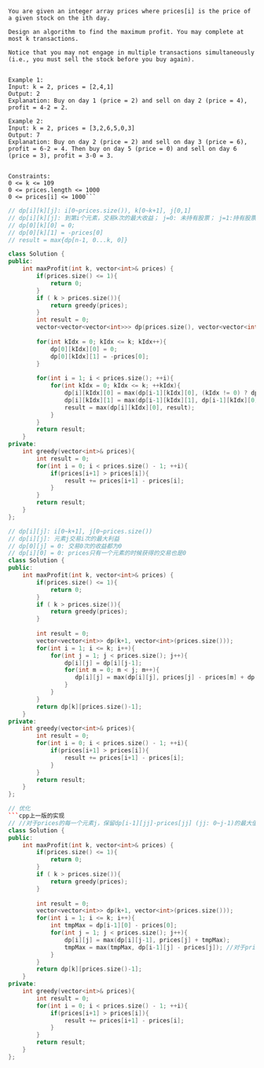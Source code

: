 ```
You are given an integer array prices where prices[i] is the price of a given stock on the ith day.

Design an algorithm to find the maximum profit. You may complete at most k transactions.

Notice that you may not engage in multiple transactions simultaneously (i.e., you must sell the stock before you buy again).

 
Example 1:
Input: k = 2, prices = [2,4,1]
Output: 2
Explanation: Buy on day 1 (price = 2) and sell on day 2 (price = 4), profit = 4-2 = 2.

Example 2:
Input: k = 2, prices = [3,2,6,5,0,3]
Output: 7
Explanation: Buy on day 2 (price = 2) and sell on day 3 (price = 6), profit = 6-2 = 4. Then buy on day 5 (price = 0) and sell on day 6 (price = 3), profit = 3-0 = 3.
 

Constraints:
0 <= k <= 109
0 <= prices.length <= 1000
0 <= prices[i] <= 1000```
```
```cpp
// dp[i][k][j]: i[0~prices.size()), k[0~k+1], j[0,1]
// dp[i][k][j]: 到第i个元素，交易k次的最大收益； j=0: 未持有股票； j=1:持有股票
// dp[0][k][0] = 0;
// dp[0][k][1] = -prices[0]
// result = max{dp[n-1, 0...k, 0]}

class Solution {
public:
    int maxProfit(int k, vector<int>& prices) {
        if(prices.size() <= 1){
            return 0;
        }
        if ( k > prices.size()){
            return greedy(prices);
        }
        int result = 0;
        vector<vector<vector<int>>> dp(prices.size(), vector<vector<int>>(k+1, vector<int>(2)));
        
        for(int kIdx = 0; kIdx <= k; kIdx++){
            dp[0][kIdx][0] = 0;
            dp[0][kIdx][1] = -prices[0];
        }
        
        for(int i = 1; i < prices.size(); ++i){
            for(int kIdx = 0; kIdx <= k; ++kIdx){
                dp[i][kIdx][0] = max(dp[i-1][kIdx][0], (kIdx != 0) ? dp[i-1][kIdx-1][1]+prices[i] : INT_MIN);
                dp[i][kIdx][1] = max(dp[i-1][kIdx][1], dp[i-1][kIdx][0]-prices[i]);
                result = max(dp[i][kIdx][0], result);
            }
        }
        return result;
    }
private: 
    int greedy(vector<int>& prices){
        int result = 0;
        for(int i = 0; i < prices.size() - 1; ++i){
            if(prices[i+1] > prices[i]){
                result += prices[i+1] - prices[i];
            }
        }
        return result;
    }
};
```
```cpp
// dp[i][j]: i[0~k+1], j[0~prices.size())
// dp[i][j]: 元素j交易i次的最大利益
// dp[0][j] = 0: 交易0次的收益都为0
// dp[i][0] = 0: prices只有一个元素的时候获得的交易也是0
class Solution {
public:
    int maxProfit(int k, vector<int>& prices) {
        if(prices.size() <= 1){
            return 0;
        }
        if ( k > prices.size()){
            return greedy(prices);
        }
        
        int result = 0;
        vector<vector<int>> dp(k+1, vector<int>(prices.size()));      
        for(int i = 1; i <= k; i++){
            for(int j = 1; j < prices.size(); j++){
                dp[i][j] = dp[i][j-1];
                for(int m = 0; m < j; m++){
                   dp[i][j] = max(dp[i][j], prices[j] - prices[m] + dp[i-1][m] );     
                }
            }           
        }
        return dp[k][prices.size()-1];
    }
private: 
    int greedy(vector<int>& prices){
        int result = 0;
        for(int i = 0; i < prices.size() - 1; ++i){
            if(prices[i+1] > prices[i]){
                result += prices[i+1] - prices[i];
            }
        }
        return result;
    }
};
```
```cpp
// 优化
```cpp上一版的实现
// //对于prices的每一个元素j，保留dp[i-1][jj]-prices[jj] (jj: 0~j-1)的最大值
class Solution {
public:
    int maxProfit(int k, vector<int>& prices) {
        if(prices.size() <= 1){
            return 0;
        }
        if ( k > prices.size()){
            return greedy(prices);
        }
        
        int result = 0;
        vector<vector<int>> dp(k+1, vector<int>(prices.size()));      
        for(int i = 1; i <= k; i++){
            int tmpMax = dp[i-1][0] - prices[0];
            for(int j = 1; j < prices.size(); j++){
                dp[i][j] = max(dp[i][j-1], prices[j] + tmpMax);     
                tmpMax = max(tmpMax, dp[i-1][j] - prices[j]); //对于prices的每一个元素j，保留dp[i-1][jj]-prices[jj] (jj: 0~j-1)的最大值
            }           
        }
        return dp[k][prices.size()-1];
    }
private: 
    int greedy(vector<int>& prices){
        int result = 0;
        for(int i = 0; i < prices.size() - 1; ++i){
            if(prices[i+1] > prices[i]){
                result += prices[i+1] - prices[i];
            }
        }
        return result;
    }
};
```
